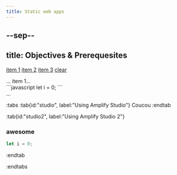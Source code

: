 ```yaml
---
title: Static web apps
---
```


--sep--
---
title: Objectives & Prerequesites
---

<a href="#tab1">item 1</a>
<a href="#tab2">item 2</a>
<a href="#tab3">item 3</a>
<a href="#default">clear</a>
<div class="tabs">
  <div id="tab1">
  ... item 1...
  </div>
  <div id="tab2">
  ```javascript
  let i = 0;
  ```
  </div>
  <div id="tab3">...</div>
  <div id="default"></div>
</div>

:tabs
:tab{id:"studio", label:"Using Amplify Studio"}
Coucou
:endtab

:tab{id:"studio2", label:"Using Amplify Studio 2"}
### awesome

```javascript
let i = 0;
```
:endtab

:endtabs